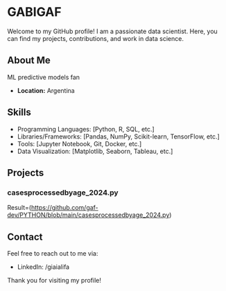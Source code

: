 # GABIGAF

Welcome to my GitHub profile! I am a passionate data scientist. Here, you can find my projects, contributions, and work in data science.

## About Me

ML predictive models fan

- **Location:** Argentina

## Skills

- Programming Languages: [Python, R, SQL, etc.]
- Libraries/Frameworks: [Pandas, NumPy, Scikit-learn, TensorFlow, etc.]
- Tools: [Jupyter Notebook, Git, Docker, etc.]
- Data Visualization: [Matplotlib, Seaborn, Tableau, etc.]

## Projects

### casesprocessedbyage_2024.py 
Result=(https://github.com/gaf-dev/PYTHON/blob/main/casesprocessedbyage_2024.py)



## Contact

Feel free to reach out to me via:

- LinkedIn: /giaialifa

Thank you for visiting my profile!

